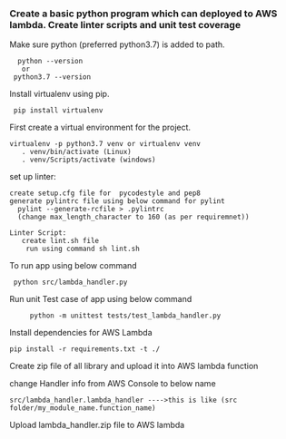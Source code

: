 ### Create a basic python program which can deployed to AWS lambda. Create linter scripts and unit test coverage

Make sure python (preferred python3.7) is added to path.

      python --version
       or		
     python3.7 --version
     
 Install virtualenv using pip.

     pip install virtualenv 
   
 First create a virtual environment for the project.
 
    virtualenv -p python3.7 venv or virtualenv venv
       . venv/bin/activate (Linux)
       . venv/Scripts/activate (windows)

set up linter:

    create setup.cfg file for  pycodestyle and pep8
    generate pylintrc file using below command for pylint
      pylint --generate-rcfile > .pylintrc
      (change max_length_character to 160 (as per requiremnet))
      
    Linter Script:
       create lint.sh file
        run using command sh lint.sh
 
 To run app using below command
 
     python src/lambda_handler.py
     
  Run unit Test case of app using below command
  
         python -m unittest tests/test_lambda_handler.py
         
  Install dependencies for AWS Lambda
 
    pip install -r requirements.txt -t ./
    
   
Create zip file of all library and upload it into AWS lambda function

change Handler info from AWS Console to below name

    src/lambda_handler.lambda_handler ---->this is like (src folder/my_module_name.function_name)
    
 
Upload lambda_handler.zip file to AWS lambda

   
        
     
     
   
  



